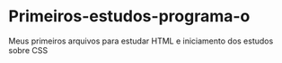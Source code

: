 # Primeiros-estudos-programa-o
Meus primeiros arquivos para estudar HTML e iniciamento dos estudos sobre CSS
